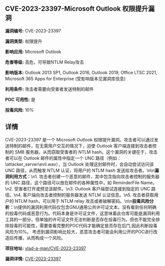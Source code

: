 ## CVE-2023-23397-Microsoft Outlook 权限提升漏洞

**漏洞编号:** CVE-2023-23397

**漏洞类型:** 权限提升

**影响应用:** Microsoft Outlook

**危害等级:** 高危，可导致NTLM Relay攻击

**影响版本:** Outlook 2013 SP1, Outlook 2016, Outlook 2019, Office LTSC 2021, Microsoft 365 Apps for Enterprise (受影响版本见漏洞库信息)

**利用条件:** 攻击者需要向受害者发送特制的邮件

**POC 可用性:** 是

**投毒风险:** 10%

## 详情

CVE-2023-23397 是一个 Microsoft Outlook 权限提升漏洞。攻击者可以通过发送特制的邮件，在无需用户交互的情况下，迫使 Outlook 客户端连接到攻击者控制的 SMB 服务器，从而窃取受害者的 NTLM hash。这个漏洞的关键在于，攻击者可以在 Outlook 邮件的属性中指定一个 UNC 路径（例如：\\attacker_server\evil.wav），当 Outlook 处理这封邮件时，会自动尝试访问该 UNC 路径，从而触发 NTLM 认证，将用户的 NTLM hash 发送给攻击者。\n\n**漏洞利用方式：**\n1. 攻击者创建一个恶意的邮件，其中包含指向攻击者控制的服务器的 UNC 路径，这个路径可以放在邮件的各种属性中，如 ReminderFile Name。\n2. 受害者打开或预览该邮件。\n3. Outlook 客户端尝试连接到指定的 UNC 路径。\n4. 客户端向攻击者控制的服务器发送 NTLM 认证信息。\n5. 攻击者获取用户的 NTLM hash，可以用于 NTLM relay 攻击或者破解密码。\n\n**投毒风险分析：**\n提供的漏洞利用代码仅包含GNU通用公共许可证文本。没有看到任何明确的投毒代码或恶意行为。代码本身是许可证文件，这意味着此仓库可能是漏洞利用工具的一部分，但单独的许可证文件无法判断是否存在投毒行为。但也不能完全排除投毒的可能性，需要查看完整的POC代码才能确定是否存在后门,因此判断投毒风险为10%。 考虑到漏洞影响比较大，恶意攻击者可能会利用公开的POC进行改造后传播，从而构成一个风险。

**项目地址:** [vlad-a-man/CVE-2023-23397](https://github.com/vlad-a-man/CVE-2023-23397)

**漏洞详情:** [CVE-2023-23397](https://nvd.nist.gov/vuln/detail/CVE-2023-23397)